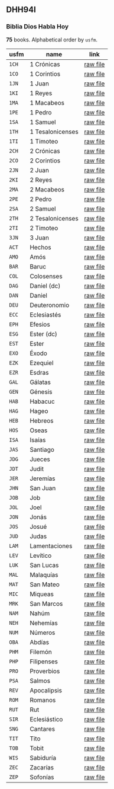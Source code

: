 ## DHH94I

### Biblia Dios Habla Hoy

**75** books. Alphabetical order by `usfm`.

| usfm | name | link |
| ---------- | ---------- | ---------- |
| `1CH` | 1 Crónicas | [raw file](https://jsckdm.github.io/bible-data-es-spa/data/es___spa/DHH94I/1CH.json) |
| `1CO` | 1 Corintios | [raw file](https://jsckdm.github.io/bible-data-es-spa/data/es___spa/DHH94I/1CO.json) |
| `1JN` | 1 Juan | [raw file](https://jsckdm.github.io/bible-data-es-spa/data/es___spa/DHH94I/1JN.json) |
| `1KI` | 1 Reyes | [raw file](https://jsckdm.github.io/bible-data-es-spa/data/es___spa/DHH94I/1KI.json) |
| `1MA` | 1 Macabeos | [raw file](https://jsckdm.github.io/bible-data-es-spa/data/es___spa/DHH94I/1MA.json) |
| `1PE` | 1 Pedro | [raw file](https://jsckdm.github.io/bible-data-es-spa/data/es___spa/DHH94I/1PE.json) |
| `1SA` | 1 Samuel | [raw file](https://jsckdm.github.io/bible-data-es-spa/data/es___spa/DHH94I/1SA.json) |
| `1TH` | 1 Tesalonicenses | [raw file](https://jsckdm.github.io/bible-data-es-spa/data/es___spa/DHH94I/1TH.json) |
| `1TI` | 1 Timoteo | [raw file](https://jsckdm.github.io/bible-data-es-spa/data/es___spa/DHH94I/1TI.json) |
| `2CH` | 2 Crónicas | [raw file](https://jsckdm.github.io/bible-data-es-spa/data/es___spa/DHH94I/2CH.json) |
| `2CO` | 2 Corintios | [raw file](https://jsckdm.github.io/bible-data-es-spa/data/es___spa/DHH94I/2CO.json) |
| `2JN` | 2 Juan | [raw file](https://jsckdm.github.io/bible-data-es-spa/data/es___spa/DHH94I/2JN.json) |
| `2KI` | 2 Reyes | [raw file](https://jsckdm.github.io/bible-data-es-spa/data/es___spa/DHH94I/2KI.json) |
| `2MA` | 2 Macabeos | [raw file](https://jsckdm.github.io/bible-data-es-spa/data/es___spa/DHH94I/2MA.json) |
| `2PE` | 2 Pedro | [raw file](https://jsckdm.github.io/bible-data-es-spa/data/es___spa/DHH94I/2PE.json) |
| `2SA` | 2 Samuel | [raw file](https://jsckdm.github.io/bible-data-es-spa/data/es___spa/DHH94I/2SA.json) |
| `2TH` | 2 Tesalonicenses | [raw file](https://jsckdm.github.io/bible-data-es-spa/data/es___spa/DHH94I/2TH.json) |
| `2TI` | 2 Timoteo | [raw file](https://jsckdm.github.io/bible-data-es-spa/data/es___spa/DHH94I/2TI.json) |
| `3JN` | 3 Juan | [raw file](https://jsckdm.github.io/bible-data-es-spa/data/es___spa/DHH94I/3JN.json) |
| `ACT` | Hechos | [raw file](https://jsckdm.github.io/bible-data-es-spa/data/es___spa/DHH94I/ACT.json) |
| `AMO` | Amós | [raw file](https://jsckdm.github.io/bible-data-es-spa/data/es___spa/DHH94I/AMO.json) |
| `BAR` | Baruc | [raw file](https://jsckdm.github.io/bible-data-es-spa/data/es___spa/DHH94I/BAR.json) |
| `COL` | Colosenses | [raw file](https://jsckdm.github.io/bible-data-es-spa/data/es___spa/DHH94I/COL.json) |
| `DAG` | Daniel (dc) | [raw file](https://jsckdm.github.io/bible-data-es-spa/data/es___spa/DHH94I/DAG.json) |
| `DAN` | Daniel | [raw file](https://jsckdm.github.io/bible-data-es-spa/data/es___spa/DHH94I/DAN.json) |
| `DEU` | Deuteronomio | [raw file](https://jsckdm.github.io/bible-data-es-spa/data/es___spa/DHH94I/DEU.json) |
| `ECC` | Eclesiastés | [raw file](https://jsckdm.github.io/bible-data-es-spa/data/es___spa/DHH94I/ECC.json) |
| `EPH` | Efesios | [raw file](https://jsckdm.github.io/bible-data-es-spa/data/es___spa/DHH94I/EPH.json) |
| `ESG` | Ester (dc) | [raw file](https://jsckdm.github.io/bible-data-es-spa/data/es___spa/DHH94I/ESG.json) |
| `EST` | Ester | [raw file](https://jsckdm.github.io/bible-data-es-spa/data/es___spa/DHH94I/EST.json) |
| `EXO` | Éxodo | [raw file](https://jsckdm.github.io/bible-data-es-spa/data/es___spa/DHH94I/EXO.json) |
| `EZK` | Ezequiel | [raw file](https://jsckdm.github.io/bible-data-es-spa/data/es___spa/DHH94I/EZK.json) |
| `EZR` | Esdras | [raw file](https://jsckdm.github.io/bible-data-es-spa/data/es___spa/DHH94I/EZR.json) |
| `GAL` | Gálatas | [raw file](https://jsckdm.github.io/bible-data-es-spa/data/es___spa/DHH94I/GAL.json) |
| `GEN` | Génesis | [raw file](https://jsckdm.github.io/bible-data-es-spa/data/es___spa/DHH94I/GEN.json) |
| `HAB` | Habacuc | [raw file](https://jsckdm.github.io/bible-data-es-spa/data/es___spa/DHH94I/HAB.json) |
| `HAG` | Hageo | [raw file](https://jsckdm.github.io/bible-data-es-spa/data/es___spa/DHH94I/HAG.json) |
| `HEB` | Hebreos | [raw file](https://jsckdm.github.io/bible-data-es-spa/data/es___spa/DHH94I/HEB.json) |
| `HOS` | Oseas | [raw file](https://jsckdm.github.io/bible-data-es-spa/data/es___spa/DHH94I/HOS.json) |
| `ISA` | Isaías | [raw file](https://jsckdm.github.io/bible-data-es-spa/data/es___spa/DHH94I/ISA.json) |
| `JAS` | Santiago | [raw file](https://jsckdm.github.io/bible-data-es-spa/data/es___spa/DHH94I/JAS.json) |
| `JDG` | Jueces | [raw file](https://jsckdm.github.io/bible-data-es-spa/data/es___spa/DHH94I/JDG.json) |
| `JDT` | Judit | [raw file](https://jsckdm.github.io/bible-data-es-spa/data/es___spa/DHH94I/JDT.json) |
| `JER` | Jeremías | [raw file](https://jsckdm.github.io/bible-data-es-spa/data/es___spa/DHH94I/JER.json) |
| `JHN` | San Juan | [raw file](https://jsckdm.github.io/bible-data-es-spa/data/es___spa/DHH94I/JHN.json) |
| `JOB` | Job | [raw file](https://jsckdm.github.io/bible-data-es-spa/data/es___spa/DHH94I/JOB.json) |
| `JOL` | Joel | [raw file](https://jsckdm.github.io/bible-data-es-spa/data/es___spa/DHH94I/JOL.json) |
| `JON` | Jonás | [raw file](https://jsckdm.github.io/bible-data-es-spa/data/es___spa/DHH94I/JON.json) |
| `JOS` | Josué | [raw file](https://jsckdm.github.io/bible-data-es-spa/data/es___spa/DHH94I/JOS.json) |
| `JUD` | Judas | [raw file](https://jsckdm.github.io/bible-data-es-spa/data/es___spa/DHH94I/JUD.json) |
| `LAM` | Lamentaciones | [raw file](https://jsckdm.github.io/bible-data-es-spa/data/es___spa/DHH94I/LAM.json) |
| `LEV` | Levítico | [raw file](https://jsckdm.github.io/bible-data-es-spa/data/es___spa/DHH94I/LEV.json) |
| `LUK` | San Lucas | [raw file](https://jsckdm.github.io/bible-data-es-spa/data/es___spa/DHH94I/LUK.json) |
| `MAL` | Malaquías | [raw file](https://jsckdm.github.io/bible-data-es-spa/data/es___spa/DHH94I/MAL.json) |
| `MAT` | San Mateo | [raw file](https://jsckdm.github.io/bible-data-es-spa/data/es___spa/DHH94I/MAT.json) |
| `MIC` | Miqueas | [raw file](https://jsckdm.github.io/bible-data-es-spa/data/es___spa/DHH94I/MIC.json) |
| `MRK` | San Marcos | [raw file](https://jsckdm.github.io/bible-data-es-spa/data/es___spa/DHH94I/MRK.json) |
| `NAM` | Nahúm | [raw file](https://jsckdm.github.io/bible-data-es-spa/data/es___spa/DHH94I/NAM.json) |
| `NEH` | Nehemías | [raw file](https://jsckdm.github.io/bible-data-es-spa/data/es___spa/DHH94I/NEH.json) |
| `NUM` | Números | [raw file](https://jsckdm.github.io/bible-data-es-spa/data/es___spa/DHH94I/NUM.json) |
| `OBA` | Abdías | [raw file](https://jsckdm.github.io/bible-data-es-spa/data/es___spa/DHH94I/OBA.json) |
| `PHM` | Filemón | [raw file](https://jsckdm.github.io/bible-data-es-spa/data/es___spa/DHH94I/PHM.json) |
| `PHP` | Filipenses | [raw file](https://jsckdm.github.io/bible-data-es-spa/data/es___spa/DHH94I/PHP.json) |
| `PRO` | Proverbios | [raw file](https://jsckdm.github.io/bible-data-es-spa/data/es___spa/DHH94I/PRO.json) |
| `PSA` | Salmos | [raw file](https://jsckdm.github.io/bible-data-es-spa/data/es___spa/DHH94I/PSA.json) |
| `REV` | Apocalipsis | [raw file](https://jsckdm.github.io/bible-data-es-spa/data/es___spa/DHH94I/REV.json) |
| `ROM` | Romanos | [raw file](https://jsckdm.github.io/bible-data-es-spa/data/es___spa/DHH94I/ROM.json) |
| `RUT` | Rut | [raw file](https://jsckdm.github.io/bible-data-es-spa/data/es___spa/DHH94I/RUT.json) |
| `SIR` | Eclesiástico | [raw file](https://jsckdm.github.io/bible-data-es-spa/data/es___spa/DHH94I/SIR.json) |
| `SNG` | Cantares | [raw file](https://jsckdm.github.io/bible-data-es-spa/data/es___spa/DHH94I/SNG.json) |
| `TIT` | Tito | [raw file](https://jsckdm.github.io/bible-data-es-spa/data/es___spa/DHH94I/TIT.json) |
| `TOB` | Tobit | [raw file](https://jsckdm.github.io/bible-data-es-spa/data/es___spa/DHH94I/TOB.json) |
| `WIS` | Sabiduría | [raw file](https://jsckdm.github.io/bible-data-es-spa/data/es___spa/DHH94I/WIS.json) |
| `ZEC` | Zacarías | [raw file](https://jsckdm.github.io/bible-data-es-spa/data/es___spa/DHH94I/ZEC.json) |
| `ZEP` | Sofonías | [raw file](https://jsckdm.github.io/bible-data-es-spa/data/es___spa/DHH94I/ZEP.json) |
